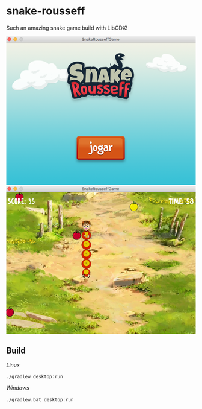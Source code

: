 # snake-rousseff

Such an amazing snake game build with LibGDX!

![A screenshot of Snake Rousseff](https://raw.githubusercontent.com/tapiocalabs/snake-rousseff/master/snakerousseff-start-screen.png)
![A screenshot of Snake Rousseff](https://raw.githubusercontent.com/tapiocalabs/snake-rousseff/master/snakerousseff-3.png)

## Build

*Linux*
```
./gradlew desktop:run
```

*Windows*
```
./gradlew.bat desktop:run
```
